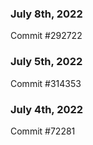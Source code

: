 ### July 8th, 2022

Commit #292722

### July 5th, 2022

Commit #314353


### July 4th, 2022

Commit #72281
